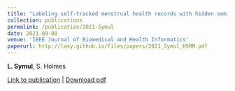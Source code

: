 ```yaml
---
title: "Labeling self-tracked menstrual health records with hidden semi-Markov models."
collection: publications
permalink: /publication/2021-Symul
date: 2021-09-08
venue: 'IEEE Journal of Biomedical and Health Informatics'
paperurl: http://lasy.github.io/files/papers/2021_Symul_HSMM.pdf
---
```


__L. Symul__, S. Holmes


[Link to publication](https://ieeexplore.ieee.org/document/9531515) |
[Download pdf](http://lasy.github.io/files/2021_Symul_HSMM.pdf)
